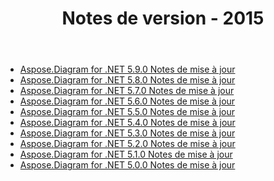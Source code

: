 ﻿---
title: Notes de version - 2015
type: docs
weight: 60
url: /fr/net/release-notes-2015/
---
- [Aspose.Diagram for .NET 5.9.0 Notes de mise à jour](/diagram/fr/net/aspose-diagram-for-net-5-9-0-release-notes/)
- [Aspose.Diagram for .NET 5.8.0 Notes de mise à jour](/diagram/fr/net/aspose-diagram-for-net-5-8-0-release-notes/)
- [Aspose.Diagram for .NET 5.7.0 Notes de mise à jour](/diagram/fr/net/aspose-diagram-for-net-5-7-0-release-notes/)
- [Aspose.Diagram for .NET 5.6.0 Notes de mise à jour](/diagram/fr/net/aspose-diagram-for-net-5-6-0-release-notes/)
- [Aspose.Diagram for .NET 5.5.0 Notes de mise à jour](/diagram/fr/net/aspose-diagram-for-net-5-5-0-release-notes/)
- [Aspose.Diagram for .NET 5.4.0 Notes de mise à jour](/diagram/fr/net/aspose-diagram-for-net-5-4-0-release-notes/)
- [Aspose.Diagram for .NET 5.3.0 Notes de mise à jour](/diagram/fr/net/aspose-diagram-for-net-5-3-0-release-notes/)
- [Aspose.Diagram for .NET 5.2.0 Notes de mise à jour](/diagram/fr/net/aspose-diagram-for-net-5-2-0-release-notes/)
- [Aspose.Diagram for .NET 5.1.0 Notes de mise à jour](/diagram/fr/net/aspose-diagram-for-net-5-1-0-release-notes/)
- [Aspose.Diagram for .NET 5.0.0 Notes de mise à jour](/diagram/fr/net/aspose-diagram-for-net-5-0-0-release-notes/)
